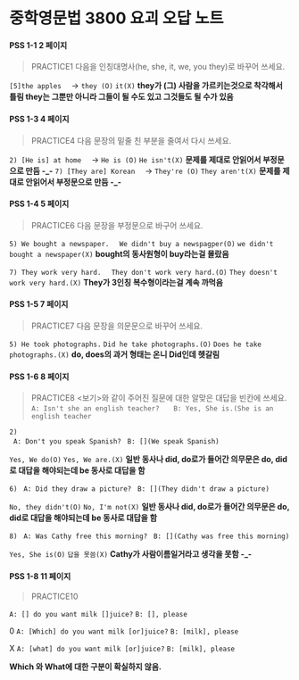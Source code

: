 # 중학영문법 3800 요괴 오답 노트
#### PSS 1-1 2 페이지

 >  PRACTICE1 
 >  다음을 인칭대명사(he, she, it, we, you they)로 바꾸어 쓰세요.

`[5]the apples  `  -> `they (O)`  `it(X)`
**they가 (그) 사람을 가르키는것으로 착각해서 틀림 they는 그뿐만 아니라 그들이 될 수도 있고 그것들도 될 수가 있음** 

#### PSS 1-3 4 페이지

 >  PRACTICE4
 >  다음 문장의 밑줄 친 부분을 줄여서 다시 쓰세요.

`2) [He is] at home  `  -> `He is (O)`  `He isn't(X)`
**문제를  제대로 안읽어서 부정문으로 만듬 -_-** 
`7) [They are] Korean  `  -> `They're (O)`  `They aren't(X)`
**문제를  제대로 안읽어서 부정문으로 만듬 -_-** 

#### PSS 1-4 5 페이지

 >  PRACTICE6
 >  다음 문장을 부정문으로 바구어 쓰세요.

`5) We bought a newspaper.  ` 
`We didn't buy a newspagper(O)`
`we didn't bought a newspaper(X)`
**bought의 동사원형이  buy라는걸 몰랐음** 

`7) They work very hard.  ` 
`They don't work very hard.(O)`
`They doesn't work very hard.(X)`
**They가 3인칭 복수형이라는걸 계속 까먹음** 

#### PSS 1-5 7 페이지

 >  PRACTICE7
 >  다음 문장을 의문문으로 바꾸어 쓰세요.
 
`5) He took photographs.` 
`Did he take photographs.(O)`
`Does he take photographs.(X)`
**do, does의 과거 형태는 온니 Did인데 헷갈림** 

#### PSS 1-6 8 페이지

 >  PRACTICE8
 >  <보기>와 같이 주어진 질문에 대한 알맞은 대답을 빈칸에 쓰세요.
` A: Isn't she an english teacher?`
`   B: Yes, She is.(She is an english teacher`

`2)`  
` A: Don't you speak Spanish?`
` B: [](We speak Spanish)`

`Yes, We do(O)`
`Yes, We are.(X)`
**일반 동사나 did, do로가 들어간 의무문은  do, did로 대답을 해야되는데 be 동사로 대답을 함** 

`6)` 
` A: Did they draw a picture?`
` B: [](They didn't draw a picture)`

`No, they didn't(O)`
`No, I'm not(X)`
**일반 동사나 did, do로가 들어간 의무문은  do, did로 대답을 해야되는데 be 동사로 대답을 함** 

`8)` 
` A: Was Cathy free this morning?`
` B: [](Cathy was free this morning)`

`Yes, She is(O)`
`답을 못씀(X)`
**Cathy가 사람이름일거라고 생각을 못함 -_-** 

#### PSS 1-8 11 페이지

 >  PRACTICE10

`A: [] do you want milk []juice?`
`B: [], please`

0
`A: [Which] do you want milk [or]juice?`
`B: [milk], please`

X
`A: [what] do you want milk [or]juice?`
`B: [milk], please`

**Which 와 What에 대한 구분이 확실하지 않음.**